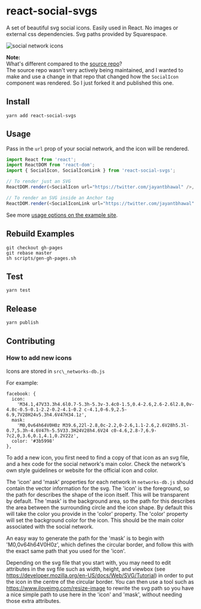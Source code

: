 # react-social-svgs

A set of beautiful svg social icons.  Easily used in React.  No images or external css dependencies.  Svg paths provided by Squarespace.

![social network icons](https://i.imgur.com/RoIt9OD.png)

**Note:**  
What's different compared to the [source repo](https://github.com/jaketrent/react-social-icons)?  
The source repo wasn't very actively being maintained, and I wanted to make and use a change in that repo that changed how the `SocialIcon` component was rendered.
So I just forked it and published this one.

## Install

```
yarn add react-social-svgs
```

## Usage

Pass in the `url` prop of your social network, and the icon will be rendered.

```js
import React from 'react';
import ReactDOM from 'react-dom';
import { SocialIcon, SocialIconLink } from 'react-social-svgs';

// To render just an SVG
ReactDOM.render(<SocialIcon url="https://twitter.com/jayantbhawal" />, document.body);

// To render an SVG inside an Anchor tag
ReactDOM.render(<SocialIconLink url="https://twitter.com/jayantbhawal" />, document.body);
```

See more [usage options on the example site](https://jaketrent.github.io/react-social-icons/).

## Rebuild Examples

```
git checkout gh-pages
git rebase master
sh scripts/gen-gh-pages.sh
```

## Test

```
yarn test
```

## Release

```
yarn publish
```

## Contributing

### How to add new icons

Icons are stored in `src\_networks-db.js`

For example:

```
facebook: {
  icon:
    'M34.1,47V33.3h4.6l0.7-5.3h-5.3v-3.4c0-1.5,0.4-2.6,2.6-2.6l2.8,0v-4.8c-0.5-0.1-2.2-0.2-4.1-0.2 c-4.1,0-6.9,2.5-6.9,7V28H24v5.3h4.6V47H34.1z',
  mask:
    'M0,0v64h64V0H0z M39.6,22l-2.8,0c-2.2,0-2.6,1.1-2.6,2.6V28h5.3l-0.7,5.3h-4.6V47h-5.5V33.3H24V28h4.6V24 c0-4.6,2.8-7,6.9-7c2,0,3.6,0.1,4.1,0.2V22z',
  color: '#3b5998'
},
```

  To add a new icon, you first need to find a copy of that icon as an svg file, and a hex code for the social network's main color.
  Check the network's own style guidelines or website for the official icon and color.

  The 'icon' and 'mask' properties for each network in `networks-db.js` should contain the vector information for the svg.
  The 'icon' is the foreground, so the path for describes the shape of the icon itself. This will be transparent by default.
  The 'mask' is the background area, so the path for this describes the area between the surrounding circle and the icon shape. By default this will take the color you provide in the 'color' property.
  The 'color' property will set the background color for the icon. This should be the main color associated with the social network.

  An easy way to generate the path for the 'mask' is to begin with 'M0,0v64h64V0H0z', which defines the circular border, and follow this with the exact same path that you used for the 'icon'.  

  Depending on the svg file that you start with, you may need to edit attributes in the svg file such as width, height, and viewbox (see https://developer.mozilla.org/en-US/docs/Web/SVG/Tutorial) in order to put the icon in the centre of the circular border. You can then use a tool such as https://www.iloveimg.com/resize-image to rewrite the svg path so you have a nice simple path to use here in the 'icon' and 'mask', without needing those extra attributes.

